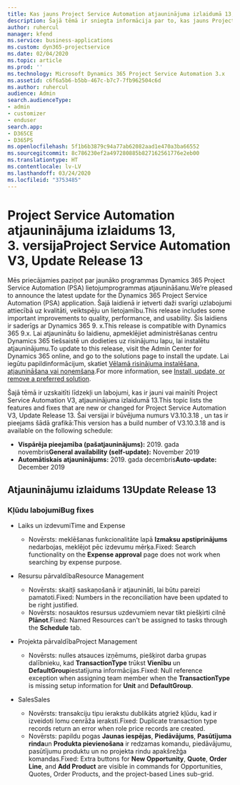 ```yaml
---
title: Kas jauns Project Service Automation atjauninājuma izlaidumā 13, 3. versijā
description: Šajā tēmā ir sniegta informācija par to, kas jauns Project Service Automation atjauninājuma izlaidumā 13, 3. versijā
author: ruhercul
manager: kfend
ms.service: business-applications
ms.custom: dyn365-projectservice
ms.date: 02/04/2020
ms.topic: article
ms.prod: ''
ms.technology: Microsoft Dynamics 365 Project Service Automation 3.x
ms.assetid: c6f6a5b6-b5bb-467c-b7c7-7fb962504c6d
ms.author: ruhercul
audience: Admin
search.audienceType:
- admin
- customizer
- enduser
search.app:
- D365CE
- D365PS
ms.openlocfilehash: 5f1b6b3879c94a77ab62082aad1e470a3ba66552
ms.sourcegitcommit: 8c786230ef2a497280885b827162561776e2eb00
ms.translationtype: HT
ms.contentlocale: lv-LV
ms.lasthandoff: 03/24/2020
ms.locfileid: "3753485"
---
```

# <a name="project-service-automation-v3-update-release-13"></a><span data-ttu-id="80b43-103">Project Service Automation atjauninājuma izlaidums 13, 3. versija</span><span class="sxs-lookup"><span data-stu-id="80b43-103">Project Service Automation V3, Update Release 13</span></span>
<span data-ttu-id="80b43-104">Mēs priecājamies paziņot par jaunāko programmas Dynamics 365 Project Service Automation (PSA) lietojumprogrammas atjaunināšanu.</span><span class="sxs-lookup"><span data-stu-id="80b43-104">We’re pleased to announce the latest update for the Dynamics 365 Project Service Automation (PSA) application.</span></span> <span data-ttu-id="80b43-105">Šajā laidienā ir ietverti daži svarīgi uzlabojumi attiecībā uz kvalitāti, veiktspēju un lietojamību.</span><span class="sxs-lookup"><span data-stu-id="80b43-105">This release includes some important improvements to quality, performance, and usability.</span></span> <span data-ttu-id="80b43-106">Šis laidiens ir saderīgs ar Dynamics 365 9. x.</span><span class="sxs-lookup"><span data-stu-id="80b43-106">This release is compatible with Dynamics 365 9.x.</span></span> <span data-ttu-id="80b43-107">Lai atjauninātu šo laidienu, apmeklējiet administrēšanas centru Dynamics 365 tiešsaistē un dodieties uz risinājumu lapu, lai instalētu atjauninājumu.</span><span class="sxs-lookup"><span data-stu-id="80b43-107">To update to this release, visit the Admin Center for Dynamics 365 online, and go to the solutions page to install the update.</span></span> <span data-ttu-id="80b43-108">Lai iegūtu papildinformācijum, skatiet [Vēlamā risinājuma instalēšana, atjaunināšana vai noņemšana](https://docs.microsoft.com/power-platform/admin/install-remove-preferred-solution).</span><span class="sxs-lookup"><span data-stu-id="80b43-108">For more information, see [Install, update, or remove a preferred solution](https://docs.microsoft.com/power-platform/admin/install-remove-preferred-solution).</span></span>

<span data-ttu-id="80b43-109">Šajā tēmā ir uzskaitīti līdzekļi un labojumi, kas ir jauni vai mainīti Project Service Automation V3, atjauninājuma izlaidumā 13.</span><span class="sxs-lookup"><span data-stu-id="80b43-109">This topic lists the features and fixes that are new or changed for Project Service Automation V3, Update Release 13.</span></span> <span data-ttu-id="80b43-110">Šai versijai ir būvējuma numurs V3.10.3.18 , un tas ir pieejams šādā grafikā:</span><span class="sxs-lookup"><span data-stu-id="80b43-110">This version has a build number of V3.10.3.18 and is available on the following schedule:</span></span>

- <span data-ttu-id="80b43-111">**Vispārēja pieejamība (pašatjauninājums):** 2019. gada novembris</span><span class="sxs-lookup"><span data-stu-id="80b43-111">**General availability (self-update):** November 2019</span></span>
- <span data-ttu-id="80b43-112">**Automātiskais atjauninājums:** 2019. gada decembris</span><span class="sxs-lookup"><span data-stu-id="80b43-112">**Auto-update:** December 2019</span></span>


## <a name="update-release-13"></a><span data-ttu-id="80b43-113">Atjauninājumu izlaidums 13</span><span class="sxs-lookup"><span data-stu-id="80b43-113">Update Release 13</span></span> 

### <a name="bug-fixes"></a><span data-ttu-id="80b43-114">Kļūdu labojumi</span><span class="sxs-lookup"><span data-stu-id="80b43-114">Bug fixes</span></span>

- <span data-ttu-id="80b43-115">Laiks un izdevumi</span><span class="sxs-lookup"><span data-stu-id="80b43-115">Time and Expense</span></span>

     - <span data-ttu-id="80b43-116">Novērsts: meklēšanas funkcionalitāte lapā **Izmaksu apstiprinājums** nedarbojas, meklējot pēc izdevumu mērķa.</span><span class="sxs-lookup"><span data-stu-id="80b43-116">Fixed: Search functionality on the **Expense approval** page does not work when searching by expense purpose.</span></span>

- <span data-ttu-id="80b43-117">Resursu pārvaldība</span><span class="sxs-lookup"><span data-stu-id="80b43-117">Resource Management</span></span>

     - <span data-ttu-id="80b43-118">Novērsts: skaitļi saskaņošanā ir atjaunināti, lai būtu pareizi pamatoti.</span><span class="sxs-lookup"><span data-stu-id="80b43-118">Fixed: Numbers in the reconciliation have been updated to be right justified.</span></span>
     - <span data-ttu-id="80b43-119">Novērsts: nosauktos resursus uzdevumiem nevar tikt piešķirti cilnē **Plānot**.</span><span class="sxs-lookup"><span data-stu-id="80b43-119">Fixed: Named Resources can't be assigned to tasks through the **Schedule** tab.</span></span>

- <span data-ttu-id="80b43-120">Projekta pārvaldība</span><span class="sxs-lookup"><span data-stu-id="80b43-120">Project Management</span></span>

     - <span data-ttu-id="80b43-121">Novērsts: nulles atsauces izņēmums, piešķirot darba grupas dalībnieku, kad **TransactionType** trūkst **Vienību** un **DefaultGroup**iestatījuma informācijas.</span><span class="sxs-lookup"><span data-stu-id="80b43-121">Fixed: Null reference exception when assigning team member when the **TransactionType** is missing setup information for **Unit** and **DefaultGroup**.</span></span>

- <span data-ttu-id="80b43-122">Sales</span><span class="sxs-lookup"><span data-stu-id="80b43-122">Sales</span></span>

     - <span data-ttu-id="80b43-123">Novērsts: transakciju tipu ierakstu dublikāts atgriež kļūdu, kad ir izveidoti lomu cenrāža ieraksti.</span><span class="sxs-lookup"><span data-stu-id="80b43-123">Fixed: Duplicate transaction type records return an error when role price records are created.</span></span>
     - <span data-ttu-id="80b43-124">Novērsts: papildu pogas **Jaunas iespējas**, **Piedāvājums**, **Pasūtījuma rinda**un **Produkta pievienošana** ir redzamas komandu, piedāvājumu, pasūtījumu produktu un no projekta rindu apakšrežģa komandas.</span><span class="sxs-lookup"><span data-stu-id="80b43-124">Fixed: Extra buttons for **New Opportunity**, **Quote**, **Order Line**, and **Add Product** are visible in commands for Opportunities, Quotes, Order Products, and the project-based Lines sub-grid.</span></span>


